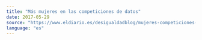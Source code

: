 ```yaml
---
title: "Más mujeres en las competiciones de datos"
date: 2017-05-29
source: "https://www.eldiario.es/desigualdadblog/mujeres-competiciones-datos_6_647845226.html)"
language: "es"
---
```




